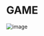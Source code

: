 # GAME
![image](https://user-images.githubusercontent.com/33534455/72230444-19d07c80-35e8-11ea-84b5-9549b6c75e91.png)
